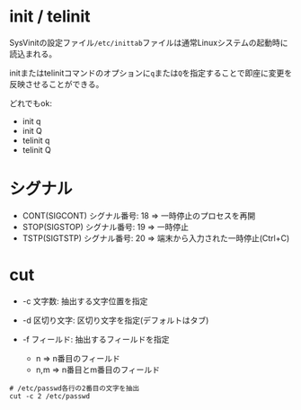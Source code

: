 # init / telinit

SysVinitの設定ファイル`/etc/inittab`ファイルは通常Linuxシステムの起動時に読込まれる。

initまたはtelinitコマンドのオプションに`q`または`Q`を指定することで即座に変更を反映させることができる。

どれでもok:

- init q
- init Q
- telinit q
- telinit Q

# シグナル

- CONT(SIGCONT) シグナル番号: 18 => 一時停止のプロセスを再開
- STOP(SIGSTOP) シグナル番号: 19 => 一時停止
- TSTP(SIGTSTP) シグナル番号: 20 => 端末から入力された一時停止(Ctrl+C)

# cut

- -c 文字数: 抽出する文字位置を指定
- -d 区切り文字: 区切り文字を指定(デフォルトはタブ)
- -f フィールド: 抽出するフィールドを指定

  - n => n番目のフィールド
  - n,m => n番目とm番目のフィールド


```
# /etc/passwd各行の2番目の文字を抽出
cut -c 2 /etc/passwd
```

